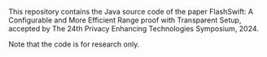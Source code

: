 This repository contains the Java source code of the paper FlashSwift: A Configurable and More Efficient Range proof with Transparent Setup, accepted by The 24th Privacy Enhancing Technologies Symposium, 2024. 

Note that the code is for research only.
